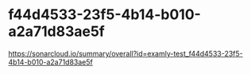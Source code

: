 # f44d4533-23f5-4b14-b010-a2a71d83ae5f
https://sonarcloud.io/summary/overall?id=examly-test_f44d4533-23f5-4b14-b010-a2a71d83ae5f
